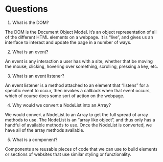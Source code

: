 # Questions

1. What is the DOM?

The DOM is the Document Object Model. It’s an object representation of all of the different HTML elements on a webpage. It is “live”, and gives us an interface to interact and update the page in a number of ways.

2. What is an event?

An event is any interaction a user has with a site, whether that be moving the mouse, clicking, hovering over something, scrolling, pressing a key, etc.

3. What is an event listener?

An event listener is a method attached to an element that “listens” for a specific event to occur, then invokes a callback when that event occurs, which of course does some sort of action on the webpage.

4. Why would we convert a NodeList into an Array?

We would convert a NodeList to an Array to get the full spread of array methods to use. The NodeList is an “array like object”, and thus only has a handful of available methods to use. Once the NodeList is converted, we have all of the array methods available.

5. What is a component? 

Components are reusable pieces of code that we can use to build elements or sections of websites that use similar styling or functionality.